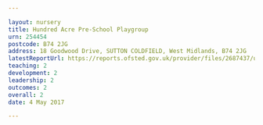 ```yaml
---

layout: nursery
title: Hundred Acre Pre-School Playgroup
urn: 254454
postcode: B74 2JG
address: 18 Goodwood Drive, SUTTON COLDFIELD, West Midlands, B74 2JG
latestReportUrl: https://reports.ofsted.gov.uk/provider/files/2687437/urn/254454.pdf
teaching: 2
development: 2
leadership: 2
outcomes: 2
overall: 2
date: 4 May 2017

---
```

